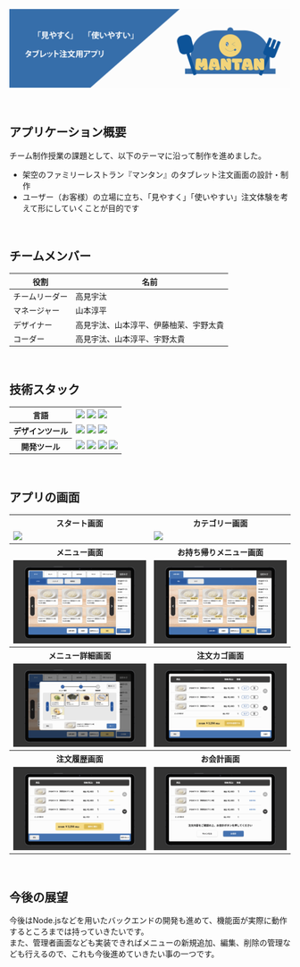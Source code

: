 ![「見やすく」「使いやすい」タブレット注文用アプリ](./readmeImage/mantan-banner.png)

<br />

## アプリケーション概要
チーム制作授業の課題として、以下のテーマに沿って制作を進めました。

- 架空のファミリーレストラン『マンタン』のタブレット注文画面の設計・制作
- ユーザー（お客様）の立場に立ち、「見やすく」「使いやすい」注文体験を考えて形にしていくことが目的です

<br />

## チームメンバー
| 役割 | 名前 |
|------|------|
|チームリーダー|高見宇汰|
|マネージャー|山本淳平|
|デザイナー|高見宇汰、山本淳平、伊藤柚茉、宇野太貴|
|コーダー|高見宇汰、山本淳平、宇野太貴|

<br />

## 技術スタック
<table>
  <tr>
    <th>言語</th>
    <td>
      <img src="https://img.shields.io/badge/-HTML5-555555?logo=html5&style=for-the-badge" />
      <img src="https://img.shields.io/badge/-SCSS-555555?logo=sass&style=for-the-badge" />
      <img src="https://img.shields.io/badge/-TypeScript-555555?logo=typescript&style=for-the-badge" />
    </td>
  </tr>
  <tr>
    <th>デザインツール</th>
    <td>
      <img src="https://img.shields.io/badge/-Figma-555555?logo=figma&style=for-the-badge" />
      <img src="https://img.shields.io/badge/-AdobeIllustrator-555555?logo=adobeillstrator&style=for-the-badge" />
      <img src="https://img.shields.io/badge/-AdobePhotoshop-555555?logo=adobephotoshop&style=for-the-badge" />
    </td>
  </tr>
  <tr>
    <th>開発ツール</th>
    <td>
      <img src="https://img.shields.io/badge/-Docker-444444?logo=docker&style=for-the-badge" />
      <img src="https://img.shields.io/badge/-Nginx-444444?logo=nginx&style=for-the-badge" />
      <img src="https://img.shields.io/badge/-Git-444444?logo=git&style=for-the-badge" />
      <img src="https://img.shields.io/badge/-GitHub-444444?logo=github&style=for-the-badge" />
    </td>
  </tr>
</table>

<br />

## アプリの画面
<table>
  <tr>
    <th>スタート画面</th>
    <th>カテゴリー画面</th>
  </tr>
  <tr>
    <td>
      <img src="./readmeImage/start-page.png"/>
    </td>
    <td>
      <img src="./readmeImage/category-page.png"/>
    </td>
  </tr>
  <tr>
    <th>メニュー画面</th>
    <th>お持ち帰りメニュー画面</th>
  </tr>
  <tr>
    <td>
      <img src="./readmeImage/menu-page.png">
    </td>
    <td>
      <img src="./readmeImage/takeout-menu-page.png">
    </td>
  </tr>
  <tr>
    <th>メニュー詳細画面</th>
    <th>注文カゴ画面</th>
  </tr>
  <tr>
    <td>
      <img src="./readmeImage/menu-detail.png">
    </td>
    <td>
      <img src="./readmeImage/order-page.png">
    </td>
  </tr>
  <tr>
    <th>注文履歴画面</th>
    <th>お会計画面</th>
  </tr>
  <tr>
    <td>
      <img src="./readmeImage/order-history-page.png">
    </td>
    <td>
      <img src="./readmeImage/accounting-page.png">
    </td>
  </tr>
</table>

<br />

## 今後の展望
今後はNode.jsなどを用いたバックエンドの開発も進めて、機能面が実際に動作するところまでは持っていきたいです。<br />
また、管理者画面なども実装できればメニューの新規追加、編集、削除の管理なども行えるので、これも今後進めていきたい事の一つです。
